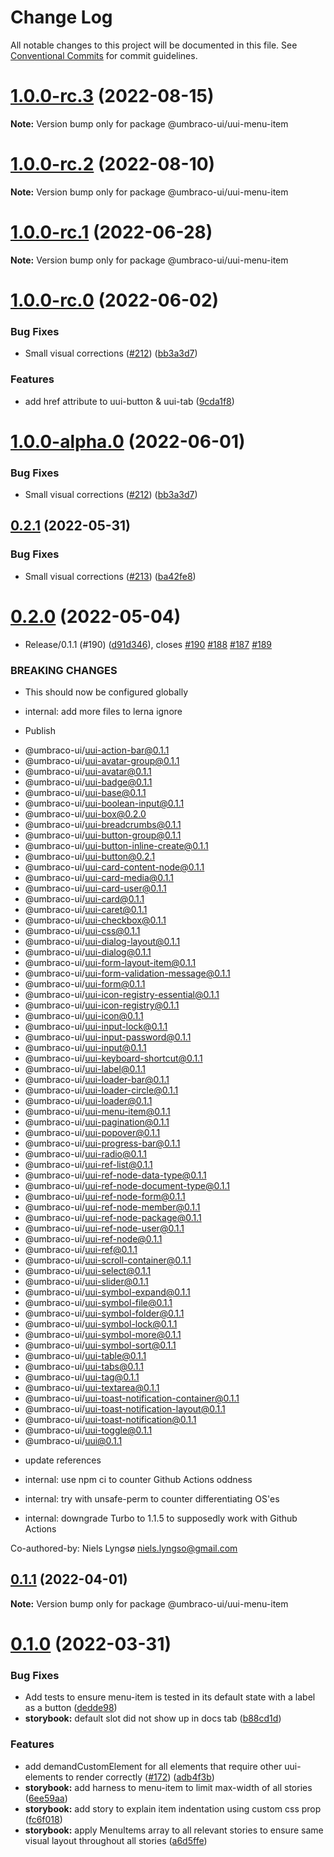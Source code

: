 # Change Log

All notable changes to this project will be documented in this file.
See [Conventional Commits](https://conventionalcommits.org) for commit guidelines.

# [1.0.0-rc.3](https://github.com/umbraco/Umbraco.UI/compare/@umbraco-ui/uui-menu-item@1.0.0-rc.2...@umbraco-ui/uui-menu-item@1.0.0-rc.3) (2022-08-15)

**Note:** Version bump only for package @umbraco-ui/uui-menu-item

# [1.0.0-rc.2](https://github.com/umbraco/Umbraco.UI/compare/@umbraco-ui/uui-menu-item@1.0.0-rc.1...@umbraco-ui/uui-menu-item@1.0.0-rc.2) (2022-08-10)

**Note:** Version bump only for package @umbraco-ui/uui-menu-item

# [1.0.0-rc.1](https://github.com/umbraco/Umbraco.UI/compare/@umbraco-ui/uui-menu-item@1.0.0-rc.0...@umbraco-ui/uui-menu-item@1.0.0-rc.1) (2022-06-28)

**Note:** Version bump only for package @umbraco-ui/uui-menu-item

# [1.0.0-rc.0](https://github.com/umbraco/Umbraco.UI/compare/@umbraco-ui/uui-menu-item@0.2.1...@umbraco-ui/uui-menu-item@1.0.0-rc.0) (2022-06-02)

### Bug Fixes

- Small visual corrections ([#212](https://github.com/umbraco/Umbraco.UI/issues/212)) ([bb3a3d7](https://github.com/umbraco/Umbraco.UI/commit/bb3a3d7128886c65c974b36a2119b613f8aaaf1d))

### Features

- add href attribute to uui-button & uui-tab ([9cda1f8](https://github.com/umbraco/Umbraco.UI/commit/9cda1f8530df0ddf6a9265b6bfafa35b8d9bf385))

# [1.0.0-alpha.0](https://github.com/umbraco/Umbraco.UI/compare/@umbraco-ui/uui-menu-item@0.2.1...@umbraco-ui/uui-menu-item@1.0.0-alpha.0) (2022-06-01)

### Bug Fixes

- Small visual corrections ([#212](https://github.com/umbraco/Umbraco.UI/issues/212)) ([bb3a3d7](https://github.com/umbraco/Umbraco.UI/commit/bb3a3d7128886c65c974b36a2119b613f8aaaf1d))

## [0.2.1](https://github.com/umbraco/Umbraco.UI/compare/@umbraco-ui/uui-menu-item@0.2.0...@umbraco-ui/uui-menu-item@0.2.1) (2022-05-31)

### Bug Fixes

- Small visual corrections ([#213](https://github.com/umbraco/Umbraco.UI/issues/213)) ([ba42fe8](https://github.com/umbraco/Umbraco.UI/commit/ba42fe8597d10035d30ab74eb76937ffeb557079))

# [0.2.0](https://github.com/umbraco/Umbraco.UI/compare/@umbraco-ui/uui-menu-item@0.1.0...@umbraco-ui/uui-menu-item@0.2.0) (2022-05-04)

- Release/0.1.1 (#190) ([d91d346](https://github.com/umbraco/Umbraco.UI/commit/d91d346a0659f52de2a3c4746065c554f95e6328)), closes [#190](https://github.com/umbraco/Umbraco.UI/issues/190) [#188](https://github.com/umbraco/Umbraco.UI/issues/188) [#187](https://github.com/umbraco/Umbraco.UI/issues/187) [#189](https://github.com/umbraco/Umbraco.UI/issues/189)

### BREAKING CHANGES

- This should now be configured globally

- internal: add more files to lerna ignore

- Publish

* @umbraco-ui/uui-action-bar@0.1.1
* @umbraco-ui/uui-avatar-group@0.1.1
* @umbraco-ui/uui-avatar@0.1.1
* @umbraco-ui/uui-badge@0.1.1
* @umbraco-ui/uui-base@0.1.1
* @umbraco-ui/uui-boolean-input@0.1.1
* @umbraco-ui/uui-box@0.2.0
* @umbraco-ui/uui-breadcrumbs@0.1.1
* @umbraco-ui/uui-button-group@0.1.1
* @umbraco-ui/uui-button-inline-create@0.1.1
* @umbraco-ui/uui-button@0.2.1
* @umbraco-ui/uui-card-content-node@0.1.1
* @umbraco-ui/uui-card-media@0.1.1
* @umbraco-ui/uui-card-user@0.1.1
* @umbraco-ui/uui-card@0.1.1
* @umbraco-ui/uui-caret@0.1.1
* @umbraco-ui/uui-checkbox@0.1.1
* @umbraco-ui/uui-css@0.1.1
* @umbraco-ui/uui-dialog-layout@0.1.1
* @umbraco-ui/uui-dialog@0.1.1
* @umbraco-ui/uui-form-layout-item@0.1.1
* @umbraco-ui/uui-form-validation-message@0.1.1
* @umbraco-ui/uui-form@0.1.1
* @umbraco-ui/uui-icon-registry-essential@0.1.1
* @umbraco-ui/uui-icon-registry@0.1.1
* @umbraco-ui/uui-icon@0.1.1
* @umbraco-ui/uui-input-lock@0.1.1
* @umbraco-ui/uui-input-password@0.1.1
* @umbraco-ui/uui-input@0.1.1
* @umbraco-ui/uui-keyboard-shortcut@0.1.1
* @umbraco-ui/uui-label@0.1.1
* @umbraco-ui/uui-loader-bar@0.1.1
* @umbraco-ui/uui-loader-circle@0.1.1
* @umbraco-ui/uui-loader@0.1.1
* @umbraco-ui/uui-menu-item@0.1.1
* @umbraco-ui/uui-pagination@0.1.1
* @umbraco-ui/uui-popover@0.1.1
* @umbraco-ui/uui-progress-bar@0.1.1
* @umbraco-ui/uui-radio@0.1.1
* @umbraco-ui/uui-ref-list@0.1.1
* @umbraco-ui/uui-ref-node-data-type@0.1.1
* @umbraco-ui/uui-ref-node-document-type@0.1.1
* @umbraco-ui/uui-ref-node-form@0.1.1
* @umbraco-ui/uui-ref-node-member@0.1.1
* @umbraco-ui/uui-ref-node-package@0.1.1
* @umbraco-ui/uui-ref-node-user@0.1.1
* @umbraco-ui/uui-ref-node@0.1.1
* @umbraco-ui/uui-ref@0.1.1
* @umbraco-ui/uui-scroll-container@0.1.1
* @umbraco-ui/uui-select@0.1.1
* @umbraco-ui/uui-slider@0.1.1
* @umbraco-ui/uui-symbol-expand@0.1.1
* @umbraco-ui/uui-symbol-file@0.1.1
* @umbraco-ui/uui-symbol-folder@0.1.1
* @umbraco-ui/uui-symbol-lock@0.1.1
* @umbraco-ui/uui-symbol-more@0.1.1
* @umbraco-ui/uui-symbol-sort@0.1.1
* @umbraco-ui/uui-table@0.1.1
* @umbraco-ui/uui-tabs@0.1.1
* @umbraco-ui/uui-tag@0.1.1
* @umbraco-ui/uui-textarea@0.1.1
* @umbraco-ui/uui-toast-notification-container@0.1.1
* @umbraco-ui/uui-toast-notification-layout@0.1.1
* @umbraco-ui/uui-toast-notification@0.1.1
* @umbraco-ui/uui-toggle@0.1.1
* @umbraco-ui/uui@0.1.1

- update references

- internal: use npm ci to counter Github Actions oddness

- internal: try with unsafe-perm to counter differentiating OS'es

- internal: downgrade Turbo to 1.1.5 to supposedly work with Github Actions

Co-authored-by: Niels Lyngsø <niels.lyngso@gmail.com>

## [0.1.1](https://github.com/umbraco/Umbraco.UI/compare/@umbraco-ui/uui-menu-item@0.1.0...@umbraco-ui/uui-menu-item@0.1.1) (2022-04-01)

**Note:** Version bump only for package @umbraco-ui/uui-menu-item

# [0.1.0](https://github.com/umbraco/Umbraco.UI/compare/@umbraco-ui/uui-menu-item@0.0.4...@umbraco-ui/uui-menu-item@0.1.0) (2022-03-31)

### Bug Fixes

- Add tests to ensure menu-item is tested in its default state with a label as a button ([dedde98](https://github.com/umbraco/Umbraco.UI/commit/dedde984de3e0a90053cd0600e2b5d03a9af4019))
- **storybook:** default slot did not show up in docs tab ([b88cd1d](https://github.com/umbraco/Umbraco.UI/commit/b88cd1de628525ee0a6879d70ee330a8643d01c9))

### Features

- add demandCustomElement for all elements that require other uui-elements to render correctly ([#172](https://github.com/umbraco/Umbraco.UI/issues/172)) ([adb4f3b](https://github.com/umbraco/Umbraco.UI/commit/adb4f3b39db28a866267ab4290e64a91c1a8e9a0))
- **storybook:** add harness to menu-item to limit max-width of all stories ([6ee59aa](https://github.com/umbraco/Umbraco.UI/commit/6ee59aacc408e553705621bfc295a031aabe48ed))
- **storybook:** add story to explain item indentation using custom css prop ([fc6f018](https://github.com/umbraco/Umbraco.UI/commit/fc6f0184f3cd375b913a524471bc45574631e438))
- **storybook:** apply MenuItems array to all relevant stories to ensure same visual layout throughout all stories ([a6d5ffe](https://github.com/umbraco/Umbraco.UI/commit/a6d5ffe2e2bbb9a650ed4bcbd2a8b9f0570be59c))
